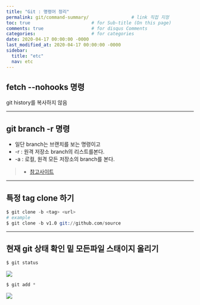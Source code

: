 ```yaml
---
title: "Git : 명령어 정리"
permalink: git/command-summary/                # link 직접 지정
toc: true                       # for Sub-title (On this page)
comments: true                  # for disqus Comments
categories:                     # for categories
date: 2020-04-17 00:00:00 -0000
last_modified_at: 2020-04-17 00:00:00 -0000
sidebar:
  title: "etc"
  nav: etc
---
```


## fetch --nohooks 명령

git history를 복사하지 않음

---

## git branch -r 명령

* 일단 branch는 브랜치를 보는 명령이고
* -r : 원격 저장소 branch의 리스트를본다.
* -a : 로컬, 원격 모든 저장소의 branch를 본다.

> * [참고사이트](https://cjh5414.github.io/get-git-remote-branch/)

---

## 특정 tag clone 하기

```s
$ git clone -b <tag> <url>
# example
$ git clone -b v1.0 git://github.com/source
```

---

## 현재 git 상태 확인 밑 모든파일 스태이지 올리기

```s
$ git status
```

![](/file/image/git_status.png)

```s
$ git add *
```

![](/file/image/git_status2.png)